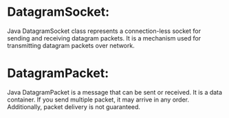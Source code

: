 # DatagramSocket:

Java DatagramSocket class represents a connection-less socket for sending and receiving datagram packets. It is a mechanism used for transmitting datagram packets over network.

# DatagramPacket:

Java DatagramPacket is a message that can be sent or received. It is a data container. If you send multiple packet, it may arrive in any order. Additionally, packet delivery is not guaranteed.
